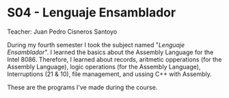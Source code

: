 # S04 - Lenguaje Ensamblador

Teacher: Juan Pedro Cisneros Santoyo

During my fourth semester I took the subject named "*Lenguaje Ensamblador*". I learned the basics about the Assembly Language for the Intel 8086. Therefore, I learned about records, aritmetic opperations (for the Assembly Language), logic operations (for the Assembly Language), Interruptions (21 & 10), file management, and ussing C++ with Assembly.

These are the programs I've made during the course.
